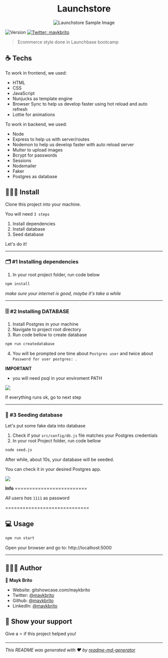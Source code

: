 <h1 align="center">Launchstore</h1>
<p align="center">
<img src="https://i.imgur.com/y6SEcAN.png" alt="Launchstore Sample Image">
</p>
<p>
  <img alt="Version" src="https://img.shields.io/badge/version-1.0.0-blue.svg?cacheSeconds=2592000" />
  <a href="https://twitter.com/maykbrito" target="_blank">
    <img alt="Twitter: maykbrito" src="https://img.shields.io/twitter/follow/maykbrito.svg?style=social" />
  </a>
</p>

> Ecommerce style done in Launchbase bootcamp

## ☕️ Techs

To work in frontend, we used: 
- HTML
- CSS
- JavaScript
- Nunjucks as template engine
- Browser Sync to help us develop faster using hot reload and auto refresh
- Lottie for animations

To work in backend, we used: 
- Node
- Express to help us with server/routes
- Nodemon to help us develop faster with auto reload server
- Multer to upload images
- Bcrypt for passwords
- Sessions
- Nodemailer
- Faker
- Postgres as database

## 🏃🏽‍♂️ Install

Clone this project into your machine.

You will need `3 steps` 
1. Install dependencies
2. Install database 
3. Seed database

Let's do it!

---

### 🗂 #1 Installing dependencies

1. In your root project folder, run code below

```sh
npm install
```

*make sure your internet is good, maybe it's take a while*

---

### 🗄 #2 Installing DATABASE

1. Install Postgres in your machine
2. Navigate to project root directory
3. Run code bellow to create database

```sh
npm run createdatabase
```

4. You will be prompted one time about `Postgres user` and twice about `Password for user postgres: `.

**IMPORTANT**
- you will need psql in your enviroment PATH

<img src="https://i.imgur.com/HB90eEm.png">

If everything runs ok, go to next step

---

### 🌱 #3 Seeding database

Let's put some fake data into database

1. Check if your `src/config/db.js` file matches your Postgres credentials
2. In your root Project folder, run code bellow

```sh
node seed.js
```

After while, about 10s, your database will be seeded. 

You can check it in your desired Postgres app.

<img src="https://i.imgur.com/qhVgPeE.png">

**Info** =========================

*All users has* `1111` as password

=============================

## 💻 Usage

```sh
npm run start
```

Open your browser and go to: 
http://localhost:5000

---

## 👨🏽‍🔧 Author

👤 **Mayk Brito**

* Website: gitshowcase.com/maykbrito
* Twitter: [@maykbrito](https://twitter.com/maykbrito)
* Github: [@maykbrito](https://github.com/maykbrito)
* LinkedIn: [@maykbrito](https://linkedin.com/in/maykbrito)

## 💜 Show your support

Give a ⭐️ if this project helped you!

***
_This README was generated with ❤️ by [readme-md-generator](https://github.com/kefranabg/readme-md-generator)_